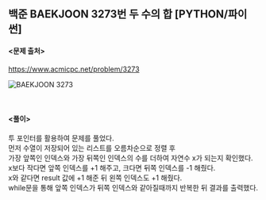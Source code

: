 ## 백준 BAEKJOON 3273번 두 수의 합 [PYTHON/파이썬]

#### <문제 출처><br>
https://www.acmicpc.net/problem/3273

![BAEKJOON 3273](https://img1.daumcdn.net/thumb/R1280x0/?scode=mtistory2&fname=https%3A%2F%2Fblog.kakaocdn.net%2Fdna%2FtKPJ7%2FdJMb84DuDur%2FAAAAAAAAAAAAAAAAAAAAAPw0Z58dRIXoB7QjLGXZjgkaOtfPD2ztrLzacYsR1TJg%2Fimg.png%3Fcredential%3DyqXZFxpELC7KVnFOS48ylbz2pIh7yKj8%26expires%3D1761922799%26allow_ip%3D%26allow_referer%3D%26signature%3DHjeFG2yymgI32c8IJ1OAfwxy%252Fug%253D)

<br>

#### <풀이><br>

투 포인터를 활용하여 문제를 풀었다.  
먼저 수열이 저장되어 있는 리스트를 오름차순으로 정렬 후  
가장 앞쪽인 인덱스와 가장 뒤쪽인 인덱스의 수를 더하여 자연수 x가 되는지 확인했다.  
x보다 작다면 앞쪽 인덱스를 +1 해주고, 크다면 뒤쪽 인덱스를 -1 해줬다.  
x와 같다면 result 값에 +1 해준 뒤 왼쪽 인덱스도 +1 해줬다.  
while문을 통해 앞쪽 인덱스가 뒤쪽 인덱스와 같아질때까지 반복한 뒤 결과를 출력했다.  
